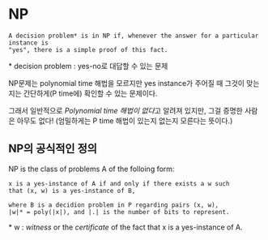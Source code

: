 # NP

```
A decision problem* is in NP if, whenever the answer for a particular instance is 
"yes", there is a simple proof of this fact.
```
\* decision problem : yes-no로 대답할 수 있는 문제

NP문제는 polynomial time 해법을 모르지만 yes instance가 주어질 때 그것이 맞는지는 간단하게(P time에) 확인할 수 있는 문제이다. 

그래서 일반적으로 *Polynomial time 해법이 없다*고 알려져 있지만, 그걸 증명한 사람은 아무도 없다! (엄밀하게는 P time 해법이 있는지 없는지 모른다는 뜻이다.)

## NP의 공식적인 정의

NP is the class of problems A of the folloing form:
```
x is a yes-instance of A if and only if there exists a w such 
that (x, w) is a yes-instance of B,

where B is a decidion problem in P regarding pairs (x, w),
|w|* = poly(|x|), and |.| is the number of bits to represent.
```
\* w : *witness* or the *certificate* of the fact that x is a yes-instance of A.
